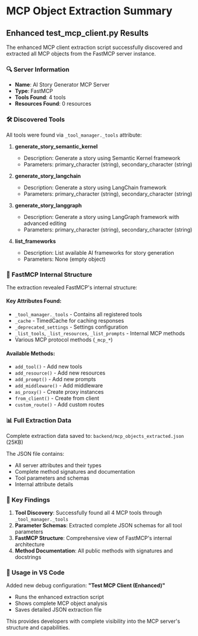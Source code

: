 # MCP Object Extraction Summary

## Enhanced test_mcp_client.py Results

The enhanced MCP client extraction script successfully discovered and extracted all MCP objects from the FastMCP server instance.

### 🔍 Server Information
- **Name**: AI Story Generator MCP Server
- **Type**: FastMCP
- **Tools Found**: 4 tools
- **Resources Found**: 0 resources

### 🛠️ Discovered Tools

All tools were found via `_tool_manager._tools` attribute:

1. **generate_story_semantic_kernel**
   - Description: Generate a story using Semantic Kernel framework
   - Parameters: primary_character (string), secondary_character (string)

2. **generate_story_langchain**
   - Description: Generate a story using LangChain framework
   - Parameters: primary_character (string), secondary_character (string)

3. **generate_story_langgraph**
   - Description: Generate a story using LangGraph framework with advanced editing
   - Parameters: primary_character (string), secondary_character (string)

4. **list_frameworks**
   - Description: List available AI frameworks for story generation
   - Parameters: None (empty object)

### 🔧 FastMCP Internal Structure

The extraction revealed FastMCP's internal structure:

#### Key Attributes Found:
- `_tool_manager._tools` - Contains all registered tools
- `_cache` - TimedCache for caching responses
- `_deprecated_settings` - Settings configuration
- `_list_tools`, `_list_resources`, `_list_prompts` - Internal MCP methods
- Various MCP protocol methods (`_mcp_*`)

#### Available Methods:
- `add_tool()` - Add new tools
- `add_resource()` - Add new resources  
- `add_prompt()` - Add new prompts
- `add_middleware()` - Add middleware
- `as_proxy()` - Create proxy instances
- `from_client()` - Create from client
- `custom_route()` - Add custom routes

### 📊 Full Extraction Data

Complete extraction data saved to: `backend/mcp_objects_extracted.json` (25KB)

The JSON file contains:
- All server attributes and their types
- Complete method signatures and documentation
- Tool parameters and schemas
- Internal attribute details

### 🎯 Key Findings

1. **Tool Discovery**: Successfully found all 4 MCP tools through `_tool_manager._tools`
2. **Parameter Schemas**: Extracted complete JSON schemas for all tool parameters
3. **FastMCP Structure**: Comprehensive view of FastMCP's internal architecture
4. **Method Documentation**: All public methods with signatures and docstrings

### 🚀 Usage in VS Code

Added new debug configuration: **"Test MCP Client (Enhanced)"**
- Runs the enhanced extraction script
- Shows complete MCP object analysis
- Saves detailed JSON extraction file

This provides developers with complete visibility into the MCP server's structure and capabilities.